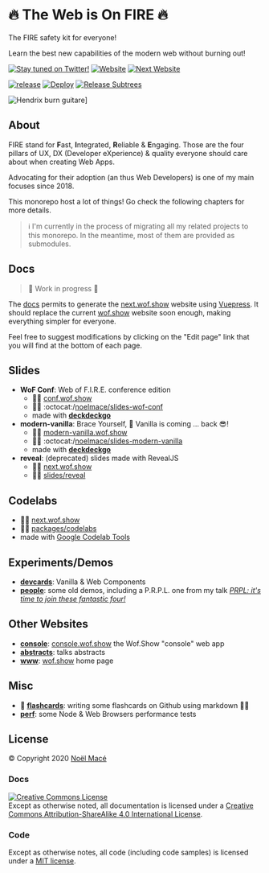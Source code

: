 # :fire: The Web is On FIRE :fire:

The FIRE safety kit for everyone!

Learn the best new capabilities of the modern web without burning out!

[![Stay tuned on Twitter!](https://img.shields.io/twitter/follow/noel_mace?style=social&label=stay%20tuned%21)](https://twitter.com/intent/follow?screen_name=noel_mace)
[![Website](https://img.shields.io/website?up_message=wof.show&url=https%3A%2F%2Fwof.show)](https://wof.show)
[![Next Website](https://img.shields.io/website?up_message=next.wof.show&url=https%3A%2F%2Fnext.wof.show&label=next%20website)](https://next.wof.show)

[![release](https://img.shields.io/github/v/tag/noelmace/web-on-fire?sort=semver&include_prereleases&label=release)](https://github.com/noelmace/web-on-fire/blob/master/CHANGELOG.md)
[![Deploy](https://github.com/noelmace/web-on-fire/workflows/Deploy/badge.svg)](https://github.com/noelmace/web-on-fire/actions?query=workflow%3ADeploy)
[![Release Subtrees](https://github.com/noelmace/web-on-fire/workflows/Release%20Subtrees/badge.svg)](https://github.com/noelmace/web-on-fire/actions?query=workflow%3A%22Release+Subtrees%22)

![Hendrix burn guitare](https://media.giphy.com/media/SpZEbPjQTTKZa/giphy.gif)]

## About

FIRE stand for **F**ast, **I**ntegrated, **R**eliable & **E**ngaging.
Those are the four pillars of UX, DX (Developer eXperience) & quality everyone should care about when creating Web Apps.

Advocating for their adoption (an thus Web Developers) is one of my main focuses since 2018.

This monorepo host a lot of things! Go check the following chapters for more details.

> :information_source: I'm currently in the process of migrating all my related projects to this monorepo.
> In the meantime, most of them are provided as submodules.

## Docs

> :construction: Work in progress :construction:

The [docs](./docs) permits to generate the [next.wof.show](https://next.wof.show) website using [Vuepress](https://vuepress.vuejs.org/). It should replace the current [wof.show](https://wof.show) website soon enough, making everything simpler for everyone.

Feel free to suggest modifications by clicking on the "Edit page" link that you will find at the bottom of each page.

## Slides

- **WoF Conf**: Web of F.I.R.E. conference edition
  - :man_teacher: [conf.wof.show](conf.wof.show)
  - :man_technologist: :octocat:/[noelmace/slides-wof-conf](https://github.com/noelmace/slides-wof-conf)
  - made with [**deckdeckgo**](http://deckdeckgo.com/)
- **modern-vanilla**: Brace Yourself, :icecream: Vanilla is coming ... back :sunglasses:!
  - :man_teacher: [modern-vanilla.wof.show](https://modern-vanilla.wof.show)
  - :man_technologist: :octocat:/[noelmace/slides-modern-vanilla](https://github.com/noelmace/slides-modern-vanilla)
  - made with [**deckdeckgo**](http://deckdeckgo.com/)
- **reveal**: (deprecated) slides made with RevealJS
  - :man_teacher: [next.wof.show](http://next.wof.show/slides/reveal/)
  - :man_technologist: [slides/reveal](./slides/reveal)

## Codelabs

- :man_teacher: [next.wof.show](http://next.wof.show/codelabs/)
- :man_technologist: [packages/codelabs](./packages/codelabs)
- made with [Google Codelab Tools](https://github.com/googlecodelabs/tools)

## Experiments/Demos

- [**devcards**](https://github.com/noelmace/devcards): Vanilla & Web Components
- [**people**](https://github.com/noelmace/prpl-demo): some old demos, including a P.R.P.L. one from my talk [_PRPL: it's time to join these fantastic four!_](https://reveal.wof.show/BoW-PRPL-2019.html#/)

## Other Websites

- [**console**](https://github.com/noelmace/wofshow-console): [console.wof.show](https://console.wof.show) the Wof.Show "console" web app
- [**abstracts**](https://github.com/noelmace/abstracts): talks abstracts
- [**www**](https://github.com/noelmace/wwwof): [wof.show](https://wof.show) home page

## Misc

- :construction: [**flashcards**](./misc/flashcards): writing some flashcards on Github using markdown :man_shrugging:
- [**perf**](./misc/perf): some Node & Web Browsers performance tests

## License

© Copyright 2020 [Noël Macé](mailto:contact@noelmace.com)

### Docs

<a rel="license" href="http://creativecommons.org/licenses/by-sa/4.0/"><img alt="Creative Commons License" style="border-width:0" src="https://i.creativecommons.org/l/by-sa/4.0/88x31.png" /></a><br />Except as otherwise noted, all documentation is licensed under a <a rel="license" href="http://creativecommons.org/licenses/by-sa/4.0/">Creative Commons Attribution-ShareAlike 4.0 International License</a>.

### Code

Except as otherwise notes, all code (including code samples) is licensed under a [MIT license](./LICENSE).
